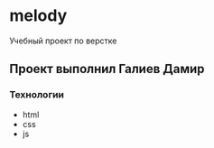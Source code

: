 # melody

Учебный проект по верстке

## Проект выполнил Галиев Дамир

### Технологии

- html
- css
- js
